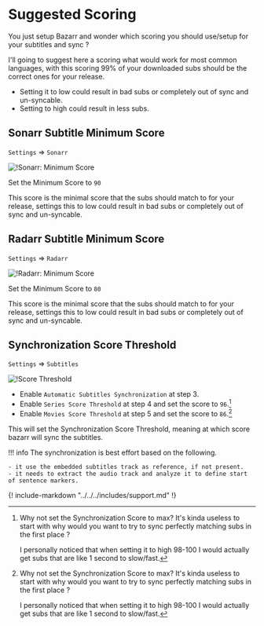 # Suggested Scoring

You just setup Bazarr and wonder which scoring you should use/setup for your subtitles and sync  ?

I'll going to suggest here a scoring what would work for most common languages, with this scoring 99% of your downloaded subs should be the correct ones for your release.

- Setting it to low could result in bad subs or completely out of sync and un-syncable.
- Setting to high could result in less subs.

## Sonarr Subtitle Minimum Score

`Settings` => `Sonarr`

![!Sonarr: Minimum Score](images/settings-sonarr-options-minimum-score.png)

Set the Minimum Score to `90`

This score is the minimal score that the subs should match to for your release, settings this to low could result in bad subs or completely out of sync and un-syncable.

## Radarr Subtitle Minimum Score

`Settings` => `Radarr`

![!Radarr: Minimum Score](images/settings-radarr-options-minimum-score.png)

Set the Minimum Score to `80`

This score is the minimal score that the subs should match to for your release, settings this to low could result in bad subs or completely out of sync and un-syncable.

## Synchronization Score Threshold

`Settings` => `Subtitles`

![!Score Threshold](images/settings-subtitles-sync-score.png)

- Enable `Automatic Subtitles Synchronization` at step 3.
- Enable `Series Score Threshold` at step 4 and set the score to `96`.[^1]
- Enable `Movies Score Threshold` at step 5 and set the score to `86`.[^1]

This will set the Synchronization Score Threshold, meaning at which score bazarr will sync the subtitles.

!!! info
    The synchronization is best effort based on the following.

    - it use the embedded subtitles track as reference, if not present.
    - it needs to extract the audio track and analyze it to define start of sentence markers.

[^1]:
    Why not set the Synchronization Score to max?
    It's kinda useless to start with why would you want to try to sync perfectly matching subs in the first place ?

    I personally noticed that when setting it to high 98-100 I would actually get subs that are like 1 second to slow/fast.

{! include-markdown "../../../includes/support.md" !}
<!-- --8<-- "includes/support.md" -->
